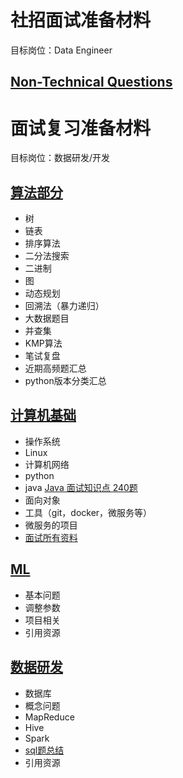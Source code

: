 # 社招面试准备材料

目标岗位：Data Engineer

## [Non-Technical Questions]()




# 面试复习准备材料

目标岗位：数据研发/开发

## [算法部分](https://github.com/lionel-sun/Interview_Resources/blob/master/algorithm/README.md)

- 树
- 链表
- 排序算法
- 二分法搜索
- 二进制
- 图
- 动态规划
- 回溯法（暴力递归）
- 大数据题目
- 并查集
- KMP算法
- 笔试复盘
- 近期高频题汇总
- python版本分类汇总

## [计算机基础](https://github.com/lionel-sun/Interview_Resources/blob/master/computer_basics/README.md)

- 操作系统
- Linux
- 计算机网络
- python
- java [Java 面试知识点 240题](https://www.yuque.com/docs/share/d2fb45c9-a6ef-42d4-a88d-26ecf755495e?#YBqXY)
- 面向对象
- 工具（git，docker，微服务等）
- 微服务的项目
- [面试所有资料](https://github.com/CyC2018/CS-Notes)

## [ML](https://github.com/lionel-sun/Interview_Resources/tree/master/machine_learning/README.md)

- 基本问题
- 调整参数
- 项目相关
- 引用资源

## [数据研发](https://github.com/lionel-sun/Interview_Resources/tree/master/big_data/README.md)

- 数据库
- 概念问题
- MapReduce
- Hive
- Spark
- [sql题总结](https://github.com/lionel-sun/Interview_Resources/tree/master/big_data/sql.md)
- 引用资源
